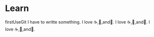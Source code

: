Learn
=====

firstUseGit
I have to writte something.
I love :coffee:,:pizza:,and:dancer:.
I love :coffee:,:pizza:,and:dancer:.
I love :coffee:,:pizza:,and:dancer:.
